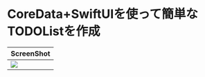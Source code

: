 # CoreData+SwiftUIを使って簡単なTODOListを作成

| ScreenShot |
| --- |
| <img src=https://github.com/boardguy1024/ToDoListWithCoreData/assets/13864469/b94459a6-fd93-4a39-9c7e-ba8bf377d17f> |
